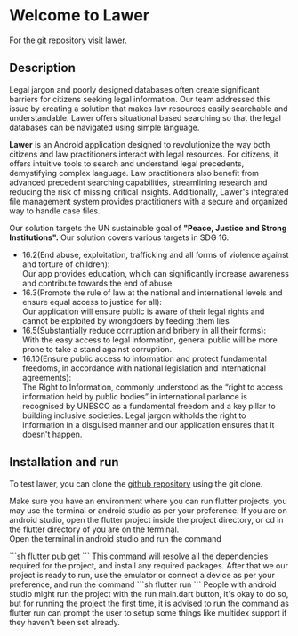 # Welcome to Lawer

For the git repository visit [lawer](https://github.com/varnit-mittal/lawer/).

## Description

Legal jargon and poorly designed databases often create significant barriers for citizens seeking legal information. Our team addressed this issue by creating a solution that makes law resources easily searchable and understandable. Lawer offers situational based searching so that the legal databases can be navigated using simple language. 
<p><b>Lawer</b> is an Android application designed to revolutionize the way both citizens and law practitioners interact with legal resources. For citizens, it offers intuitive tools to search and understand legal precedents, demystifying complex language. Law practitioners also benefit from advanced precedent searching capabilities, streamlining research and reducing the risk of missing critical insights. Additionally, Lawer's integrated file management system provides practitioners with a secure and organized way to handle case files.</p>
<p>
Our solution targets the UN sustainable goal of <b>"Peace, Justice and Strong Institutions".</b> Our solution covers various targets in SDG 16.
<ul>
<li>
16.2(End abuse, exploitation, trafficking and all forms of violence against and torture of children):<br>
Our app provides education, which can significantly increase awareness and contribute towards the end of abuse
</li>
<li>
16.3(Promote the rule of law at the national and international levels and ensure equal access to justice for all):<br>
Our application will ensure public is aware of their legal rights and cannot be exploited by wrongdoers by feeding them lies 
</li>
<li>
16.5(Substantially reduce corruption and bribery in all their forms):<br>
With the easy access to legal information, general public will be more prone to take a stand against corruption.
</li>
<li>
16.10(Ensure public access to information and protect fundamental freedoms, in accordance with national legislation and international agreements):<br>
The Right to Information, commonly understood as the “right to access information held by public bodies” in international parlance is recognised by UNESCO as a fundamental freedom and a key pillar to building inclusive societies. Legal jargon witholds the right to information in a disguised manner and our application ensures that it doesn't happen. 
</li>
</ul>
</p>

## Installation and run
To test lawer, you can clone the [github repository](https://github.com/varnit-mittal/lawer/) using the git clone.
<p>
Make sure you have an environment where you can run flutter projects, you may use the terminal or android studio as per your preference. If you are on android studio, open the flutter project inside the project directory, or cd in the flutter directory of you are on the terminal.<br>
Open the terminal in android studio and run the command 
</p> 
```sh
flutter pub get
```
This command will resolve all the dependencies required for the project, and install any required packages. After that we our project is ready to run, use the emulator or connect a device as per your preference, and run the command 
```sh
flutter run
```
People with android studio might run the project with the run main.dart button, it's okay to do so, but for running the project the first time, it is advised to run the command as flutter run can prompt the user to setup some things like multidex support if they haven't been set already.

